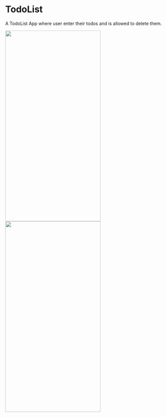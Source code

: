 # TodoList
A TodoList App where user enter their todos and is allowed to delete them.

<img src="https://user-images.githubusercontent.com/87975609/128386309-480806c2-ad0f-4d3e-a887-0b8d1b58fb21.jpeg" width="300" height="600"> <img src="https://user-images.githubusercontent.com/87975609/128386459-eac44828-2d4a-4173-ba07-4fd45fe920c8.jpeg" width="300" height="600">
